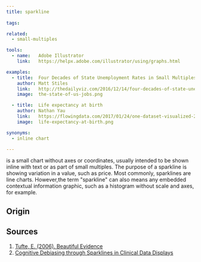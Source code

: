 ```yaml
---
title: sparkline
  
tags:

related:
  - small-multiples

tools:
  - name:   Adobe Illustrator
    link:   https://helpx.adobe.com/illustrator/using/graphs.html

examples:
  - title:  Four Decades of State Unemployment Rates in Small Multiples
    author: Matt Stiles
    link:   http://thedailyviz.com/2016/12/14/four-decades-of-state-unemployment-rates-in-small-multiples-part-2/
    image:  the-state-of-us-jobs.png

  - title:  Life expectancy at birth
    author: Nathan Yau
    link:   https://flowingdata.com/2017/01/24/one-dataset-visualized-25-ways/02-time-series-sparklines-2/
    image:  life-expectancy-at-birth.png

synonyms:
  - inline chart

---
```


is a small chart without axes or coordinates, usually intended to be shown inline with text or as part of small multiples. The purpose of a sparkline is showing variation in a value, such as price. Most commonly, sparklines are line charts. However,the term "sparkline" can also means any embedded contextual information graphic, such as a histogram without scale and axes, for example.

<!--more-->

## Origin

## Sources
1. [Tufte, E. (2006). Beautiful Evidence](https://web.archive.org/web/20070311173343/http://www.bissantz.com/sparklines/)
2. [Cognitive Debiasing through Sparklines in Clinical Data Displays](http://telemedicina.unifesp.br/pub/amia/2007%20AMIA%20Proceedings/data/papers/posters/AMIA-0076-S2007.pdf)
